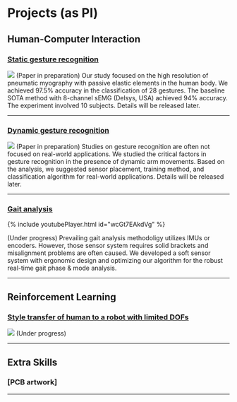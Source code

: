 # Projects (as PI)

## Human-Computer Interaction

### [Static gesture recognition](/sample_page)
<img src="images/dummy_thumbnail.jpg?raw=true"/>
(Paper in preparation)
Our study focused on the high resolution of pneumatic myography with passive elastic elements in the human body. We achieved 97.5% accuracy in the classification of 28 gestures. The baseline SOTA method with 8-channel sEMG (Delsys, USA) achieved 94% accuracy.
The experiment involved 10 subjects. Details will be released later.

---
### [Dynamic gesture recognition](/pdf/sample_presentation.pdf)
<img src="images/dummy_thumbnail.jpg?raw=true"/>
(Paper in preparation)
Studies on gesture recognition are often not focused on real-world applications. We studied the critical factors in gesture recognition in the presence of dynamic arm movements. Based on the analysis, we suggested sensor placement, training method, and classification algorithm for real-world applications.
Details will be released later.

---
### [Gait analysis](http://example.com/)
{% include youtubePlayer.html id="wcGt7EAkdVg" %}
 
(Under progress)
Prevailing gait analysis methodoligy utilizes IMUs or encoders. However, those sensor system requires solid brackets and misalignment problems are often caused. We developed a soft sensor system with ergonomic design and optimizing our algorithm for the robust real-time gait phase & mode analysis.

---

## Reinforcement Learning

### [Style transfer of human to a robot with limited DOFs](/sample_page)
<img src="images/dummy_thumbnail.jpg?raw=true"/>
(Under progress)


---

## Extra Skills

### [PCB artwork]




---
<!-- <p style="font-size:11px">Page template forked from <a href="https://github.com/evanca/quick-portfolio">evanca</a></p> -->
<!-- Remove above link if you don't want to attibute -->
